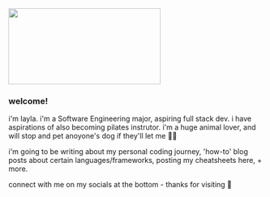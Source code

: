 
<img src="https://github.com/laylacodes/myblog/blob/main/coralreef.png" width="300" height="150"> 

### welcome! 

i'm layla. i'm a Software Engineering major, aspiring full stack dev. i have aspirations of also becoming pilates instrutor. i'm a huge animal lover, and will stop and pet anoyone's dog if they'll let me 🙏🏼 

i'm going to be writing about my personal coding journey, 'how-to' blog posts about certain languages/frameworks, posting my cheatsheets here, + more. 

connect with me on my socials at the bottom - thanks for visiting 🧡
